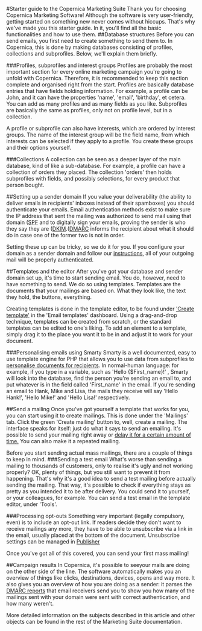 #Starter guide to the Copernica Marketing Suite
Thank you for choosing Copernica Marketing Software! Although the software is very user-friendly, getting started on something new never comes without hiccups. That's why we've made you this starter guide. In it, you'll find all the basic functionalities and how to use them.
##Database structures
Before you can send emails, you first need to create something to send them to. In Copernica, this is done by making databases consisting of profiles, collections and subprofiles. Below, we'll explain them briefly.

###Profiles, subprofiles and interest groups
Profiles are probably the most important section for every online marketing campaign you're going to unfold with Copernica. Therefore, it is recommended to keep this section complete and organised right from the start.
Profiles are basically database entries that have fields holding information. For example, a profile can be John, and it can have the properties 'name', 'email', 'birthday', et cetera. You can add as many profiles and as many fields as you like.  Subprofiles are basically the same as profiles, only not on profile level, but in a collection.

A profile or subprofile can also have interests, which are ordered by interest groups. The name of the interest group will be the field name, from which interests can be selected if they apply to a profile.  You create these groups and their options yourself.

###Collections
A collection can be seen as a deeper layer of the main database, kind of like a sub-database. For example, a profile can have a collection of orders they placed. The collection 'orders' then holds subprofiles with fields, and possibly selections, for every product that person bought. 

##Setting up a sender domain
If you value your deliverability (the ability to deliver emails in recipients' inboxes instead of their spamboxes) you should authenticate your emails. Email authentication methods exist to make sure the IP address that sent the mailing was authorized to send mail using that domain ([SPF](Documentation/MarketingSuite/send-app/spf-validation.md) and to digitally sign your emails, proving the sender is who they say they are ([DKIM](Documentation/MarketingSuite/send-app/dkim-signing.md).([DMARC](Documentation/MarketingSuite/send-app/dmarc-deployment.md) informs the recipient about what it should do in case one of the former two is not in order. 

Setting these up can be tricky, so we do it for you. If you configure your domain as a sender domain and follow our [instructions](Documentation/MarketingSuite/send-app/sender-domains.md), all of your outgoing mail will be properly authenticated.

##Templates and the editor
After you've got your database and sender domain set up, it's time to start sending email. You do, however, need to have something to send. We do so using templates. Templates are the documents that your mailings are based on. What they look like, the text they hold, the buttons, everything.

Creating templates is done in the template editor, to be found  under ['Create template'](Documentation/MarketingSuite/template-editor/create-template.md) in the 'Email templates' dashboard. Using a drag-and-drop technique, templates can be created from scratch, or the standard templates can be edited to one's liking. To add an element to a template, simply drag it to the place you want it to be in and adjust it to work for your document. 

###Personalising emails using Smarty
Smarty is a well documented, easy to use template engine for PHP that allows you to use data from subprofiles to [personalise documents for recipients](Documentation/MarketingSuite/template-editor/personalization.md). In normal-human language: for example, if you type in a variable, such as 'Hello {$First\_name}!' , Smarty will look into the database, find the person you're sending an email to, and put whatever is in the field called 'First\_name' in the email. If you're sending an email to Hank, Mike and Lisa, the mails they receive will say 'Hello Hank!', 'Hello Mike!' and 'Hello Lisa!' respectively. 

##Send a mailing
Once you've got yourself a template that works for you, you can start using it to create mailings. This is done under the 'Mailings' tab. Click the green 'Create mailing' button to, well, create a mailing. The interface speaks for itself: just do what it says to send an emailing. It's possible to send your mailing right away or [delay it for a certain amount of time.](Documentation/MarketingSuite/send-app/repeat-mailings.md) You can also make it a repeated mailing.

Before you start sending actual mass mailings, there are a couple of things to keep in mind.
###Sending a test email
What's worse than sending a mailing to thousands of customers, only to realise it's ugly and not working properly? OK, plenty of things, but you still want to prevent it from happening. That's why it's a good idea to send a test mailing before actually sending the mailing. That way, it's possible to check if everything stays as pretty as you intended it to be after delivery. You could send it to yourself, or your colleagues, for example. You can send a test email in the template editor, under 'Tools'.

###Processing opt-outs
Something very important (legally compulsory, even) is to include an opt-out link. If readers decide they don't want to receive mailings any more, they have to be able to unsubscribe via a link in the email, usually placed at the bottom of the document. Unsubscribe settings can be managed in [Publisher](https://www.publisher.copernica.com)

Once you've got all of this covered, you can send your first mass mailing!

##Campaign results
In Copernica, it's possible to seeyour mails are doing on the other side of the line. The software automatically makes you an overview of things like clicks, destinations, devices, opens and way more. It also gives you an overview of how you are doing as a sender: it parses the [DMARC reports](Documentation/MarketingSuite/send-app/dmarc-deployment.md) that email receivers send you to show you how many of the mailings sent with your domain were sent with correct authentication, and how many weren't.

More detailed information on the subjects described in this article and other objects can be found in the rest of the Marketing Suite documentation.



